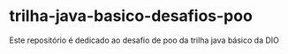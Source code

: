 # trilha-java-basico-desafios-poo
Este repositório é dedicado ao desafio de poo da trilha java básico da DIO
